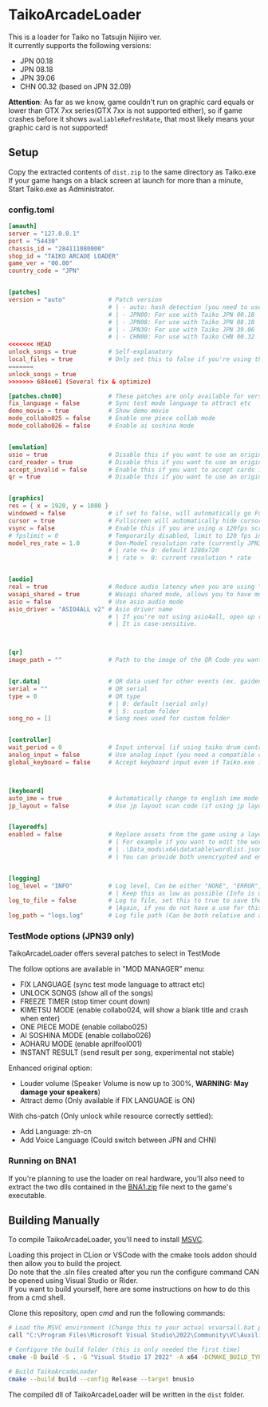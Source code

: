# TaikoArcadeLoader

This is a loader for Taiko no Tatsujin Nijiiro ver.  
It currently supports the following versions:

* JPN 00.18
* JPN 08.18
* JPN 39.06
* CHN 00.32 (based on JPN 32.09)

**Attention**: As far as we know, game couldn't run on graphic card equals or lower than GTX 7xx series(GTX 7xx is not supported either), so if game crashes before it shows `avaliableRefreshRate`, that most likely means your graphic card is not supported!

## Setup

Copy the extracted contents of `dist.zip` to the same directory as Taiko.exe  
If your game hangs on a black screen at launch for more than a minute, Start Taiko.exe as Administrator.

### config.toml

```toml
[amauth]
server = "127.0.0.1"
port = "54430"
chassis_id = "284111080000"
shop_id = "TAIKO ARCADE LOADER"
game_ver = "00.00"
country_code = "JPN"


[patches]
version = "auto"            # Patch version
                            # | - auto: hash detection (you need to use the original exe otherwise it will not load).
                            # | - JPN00: For use with Taiko JPN 00.18
                            # | - JPN08: For use with Taiko JPN 08.18
                            # | - JPN39: For use with Taiko JPN 39.06
                            # | - CHN00: For use with Taiko CHN 00.32
<<<<<<< HEAD
unlock_songs = true         # Self-explanatory
local_files = true          # Only set this to false if you're using this on a Nijiiro Cabinet, running on BNA1
=======
unlock_songs = true
>>>>>>> 684ee61 (Several fix & optimize)

[patches.chn00]             # These patches are only available for version CHN00
fix_language = false        # Sync test mode language to attract etc
demo_movie = true           # Show demo movie
mode_collabo025 = false     # Enable one piece collab mode
mode_collabo026 = false     # Enable ai soshina mode


[emulation]
usio = true                 # Disable this if you want to use an original Namco USIO board. you need to place bnusio_original.dll (unmodified bnusio.dll) in the executable folder.
card_reader = true          # Disable this if you want to use an original Namco card reader
accept_invalid = false      # Enable this if you want to accept cards incompatible with the original readers
qr = true                   # Disable this if you want to use an original Namco QR code scanner


[graphics]
res = { x = 1920, y = 1080 }
windowed = false            # if set to false, will automatically go Fullscreen
cursor = true               # Fullscreen will automatically hide cursor
vsync = false               # Enable this if you are using a 120fps screen (and use "Let Application Decide" in Nvidia panel)
# fpslimit = 0              # Temporarily disabled, limit to 120 fps in Nvidia panel instead!!!
model_res_rate = 1.0        # Don-Model resolution rate (currently JPN39 only)
                            # | rate <= 0: default 1280x720
                            # | rate >  0: current resolution * rate


[audio]
real = true                 # Reduce audio latency when you are using "High Definition Audio" driver
wasapi_shared = true        # Wasapi shared mode, allows you to have multiple audio sources at once at a cost of having higher latency.
asio = false                # Use asio audio mode
asio_driver = "ASIO4ALL v2" # Asio driver name
                            # | If you're not using asio4all, open up regedit then navigate to HKEY_LOCAL_MACHINE\SOFTWARE\ASIO for your driver's name.
                            # | It is case-sensitive.



[qr]
image_path = ""             # Path to the image of the QR Code you want to use


[qr.data]                   # QR data used for other events (ex. gaiden, custom folder)
serial = ""                 # QR serial
type = 0                    # QR type
                            # | 0: default (serial only)
                            # | 5: custom folder
song_no = []                # Song noes used for custom folder


[controller]
wait_period = 0             # Input interval (if using taiko drum controller, should be set to 0)
analog_input = false        # Use analog input (you need a compatible controller, this allows playing small and big notes like on arcade cabinets)
global_keyboard = false     # Accept keyboard input even if Taiko.exe is not foreground



[keyboard]
auto_ime = true             # Automatically change to english ime mode upon game startup
jp_layout = false           # Use jp layout scan code (if using jp layout keyboard, must be set to true)


[layeredfs]
enabled = false             # Replace assets from the game using a layered file system.
                            # | For example if you want to edit the wordlist, add your edited version like so:
                            # | .\Data_mods\x64\datatable\wordlist.json
                            # | You can provide both unencrypted and encrypted files.


[logging]
log_level = "INFO"          # Log level, Can be either "NONE", "ERROR", "WARN", "INFO", "DEBUG" and "HOOKS"
                            # | Keep this as low as possible (Info is usually more than enough) as more logging will slow down your game
log_to_file = false         # Log to file, set this to true to save the logs from your last session to TaikoArcadeLoader.log
                            # |Again, if you do not have a use for this (debugging mods or whatnot), turn it off.
log_path = "logs.log"       # Log file path (Can be both relative and absolute).
```

### TestMode options (JPN39 only)

TaikoArcadeLoader offers several patches to select in TestMode  

The follow options are available in "MOD MANAGER" menu:

* FIX LANGUAGE (sync test mode language to attract etc)
* UNLOCK SONGS (show all of the songs)
* FREEZE TIMER (stop timer count down)
* KIMETSU MODE (enable collabo024, will show a blank title and crash when enter)
* ONE PIECE MODE (enable collabo025)
* AI SOSHINA MODE (enable collabo026)
* AOHARU MODE (enable aprilfool001)
* INSTANT RESULT (send result per song, experimental not stable)

Enhanced original option:

* Louder volume (Speaker Volume is now up to 300%, **WARNING: May damage your speakers**)
* Attract demo (Only available if FIX LANGUAGE is ON)

With chs-patch (Only unlock while resource correctly settled):

* Add Language: zh-cn
* Add Voice Language (Could switch between JPN and CHN)

### Running on BNA1

If you're planning to use the loader on real hardware, you'll also need to extract the two dlls contained in the [BNA1.zip](./BNA1.zip) file next to the game's executable.

## Building Manually

To compile TaikoArcadeLoader, you'll need to install [MSVC](https://aka.ms/vs/17/release/vs_BuildTools.exe).

Loading this project in CLion or VSCode with the cmake tools addon should then allow you to build the project.  
Do note that the .sln files created after you run the configure command CAN be opened using Visual Studio or Rider.  
If you want to build yourself, here are some instructions on how to do this from a cmd shell.  

Clone this repository, open *cmd* and run the following commands:

```bash
# Load the MSVC environment (Change this to your actual vcvarsall.bat path)
call "C:\Program Files\Microsoft Visual Studio\2022\Community\VC\Auxiliary\Build\vcvarsall.bat" x64

# Configure the build folder (this is only needed the first time)
cmake -B build -S . -G "Visual Studio 17 2022" -A x64 -DCMAKE_BUILD_TYPE=Release -DCMAKE_SYSTEM_VERSION="10.0.26100.0"

# Build TaikoArcadeLoader
cmake --build build --config Release --target bnusio
```

The compiled dll of TaikoArcadeLoader will be written in the `dist` folder.
